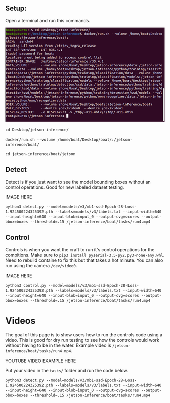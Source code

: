 ## Setup:
Open a terminal and run this commands.

![Setup](images/setup.png)

```
cd Desktop/jetson-inference/
```
```
docker/run.sh --volume /home/boat/Desktop/boat/:/jetson-inference/boat/
```       
```
cd jetson-inference/boat/jetson
```   

## Detect
Detect is if you just want to see the model bounding boxes without an control operations. Good for new labeled dataset testing.

IMAGE HERE

```
python3 detect.py --model=models/v3/mb1-ssd-Epoch-28-Loss-1.924500224325392.pth --labels=models/v3/labels.txt --input-width=640 --input-height=640 --input-blob=input_0 --output-cvg=scores --output-bbox=boxes --threshold=.15 /jetson-inference/boat/tasks/run4.mp4
```

## Control
Controls is when you want the craft to run it's control operations for the compitions. Make sure to `pip3 install pyserial-3.5-py2.py3-none-any.whl`. Need to rebuild containe to fix this but that takes a hot minute. You can also run using the camera `/dev/video0`.

IMAGE HERE

```
python3 control.py --model=models/v3/mb1-ssd-Epoch-28-Loss-1.924500224325392.pth --labels=models/v3/labels.txt --input-width=640 --input-height=640 --input-blob=input_0 --output-cvg=scores --output-bbox=boxes --threshold=.15 /jetson-inference/boat/tasks/run4.mp4
```

# Videos
The goal of this page is to show users how to run the controls code using a video. This is good for dry run testing to see how the controls would work without having to be in the water. Example video is `/jetson-inference/boat/tasks/run4.mp4`.

YOUTUBE VIDEO EXAMPLE HERE

Put your video in the `tasks/` folder and run the code below.

```
python3 detect.py --model=models/v3/mb1-ssd-Epoch-28-Loss-1.924500224325392.pth --labels=models/v3/labels.txt --input-width=640 --input-height=640 --input-blob=input_0 --output-cvg=scores --output-bbox=boxes --threshold=.15 /jetson-inference/boat/tasks/run4.mp4
```